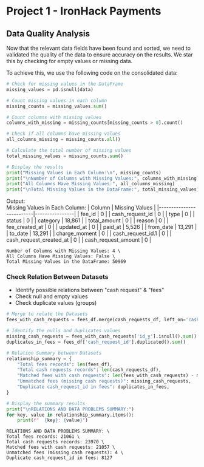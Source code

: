 # Project 1 - IronHack Payments

## Data Quality Analysis

Now that the relevant data fields have been found and sorted, we need to validated the quality of the data to ensure accuracy on the results. We star this by checking for empty values or missing
data.

To achieve this, we use the following code on the consolidated data:

```python
# Check for missing values in the DataFrame
missing_values = pd.isnull(data)

# Count missing values in each column
missing_counts = missing_values.sum()

# Count columns with missing values
columns_with_missing = missing_counts[missing_counts > 0].count()

# Check if all columns have missing values
all_columns_missing = missing_counts.all()

# Calculate the total number of missing values
total_missing_values = missing_counts.sum()

# Display the results
print("Missing Values in Each Column:\n", missing_counts)
print("\nNumber of Columns with Missing Values:", columns_with_missing)
print("All Columns Have Missing Values:", all_columns_missing)
print("\nTotal Missing Values in the DataFrame:", total_missing_values)
```

Output:\
Missing Values in Each Column:
| Column | Missing Values |
|--------------------------|----------------|
| fee_id | 0 |
| cash_request_id | 0 |
| type | 0 |
| status | 0 |
| category | 18,861 |
| total_amount | 0 |
| reason | 0 |
| fee_created_at | 0 |
| updated_at | 0 |
| paid_at | 5,526 |
| from_date | 13,291 |
| to_date | 13,291 |
| charge_moment | 0 |
| cash_request_id.1 | 0 |
| cash_request_created_at | 0 |
| cash_request_amount | 0 |

```console
Number of Columns with Missing Values: 4 \
All Columns Have Missing Values: False \
Total Missing Values in the DataFrame: 50969
```

### Check Relation Between Datasets

- Identify possible relations between "cash request" & "fees"
- Check null and empty values
- Check duplicate values (groups)

```python
# Merge to relate the Datasets
fees_with_cash_requests = fees_df.merge(cash_requests_df, left_on='cash_request_id', right_on='id', how='left')

# Identify the nulls and duplicates values
missing_cash_requests = fees_with_cash_requests['id_y'].isnull().sum()
duplicates_in_fees = fees_df['cash_request_id'].duplicated().sum()

# Relation Summary between Datasets
relationship_summary = {
    "Total fees records": len(fees_df),
    "Total cash requests records": len(cash_requests_df),
    "Matched fees with cash requests": len(fees_with_cash_requests) - missing_cash_requests,
    "Unmatched fees (missing cash requests)": missing_cash_requests,
    "Duplicate cash_request_id in fees": duplicates_in_fees,
}

# Display the summary results
print("\nRELATIONS AND DATA PROBLEMS SUMMARY:")
for key, value in relationship_summary.items():
    print(f"  {key}: {value}")
```

```console
RELATIONS AND DATA PROBLEMS SUMMARY: \
Total fees records: 21061 \
Total cash requests records: 23970 \
Matched fees with cash requests: 21057 \
Unmatched fees (missing cash requests): 4 \
Duplicate cash_request_id in fees: 8127
```
